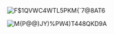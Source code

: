 ![F$1QVWC4WTL5PKM{`7@8AT6](https://github.com/lxy-ok/mprpc/assets/154768611/67438cac-1454-45b8-9f67-ab6829eab6b3)

![M{P@@)JY)%PW4)T448QKD9A](https://github.com/lxy-ok/mprpc/assets/154768611/0beb60cf-28e4-4ce2-af62-21c34580ca3a)



